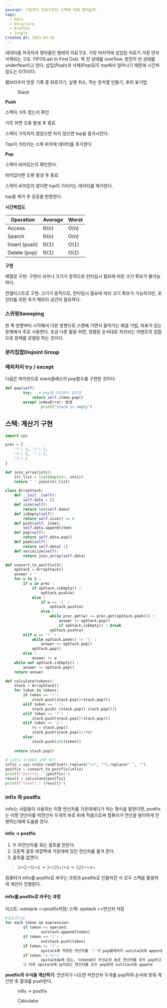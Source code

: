 ```yaml
---
excerpt: 기본적인 자료구조인 스택에 대해 알아보자.
tags:
  - Data
  - Structure
  - Krafton
  - Jungle
Created At: 2023-04-16
---
```

데이터를 차곡차곡 쌓아올린 형태의 자료구조. 가장 마지막에 삽입된 자료가 가장 먼저 삭제되는 구조. FIFO(Last In First Out). 꽉 찬 상태를 overflow, 완전히 빈 상태를 underflow라고 한다. 삽입(Push)과 삭제(Pop)모두 top에서 일어나기 때문에 시간복잡도는 O(1)이다.

웹브라우저 방문 기록 중 뒤로가기, 실행 취소, 역순 문자열 만들기, 후위 표기법

<figure style="width: 60%" class="align-center">
  <img src="https://onedrive.live.com/embed?resid=C4F97B3B64AE3E7A%216721&authkey=%21AFhaMwYATD7p2eI&width=694&height=1020" alt="">
  <figcaption>Stack</figcaption>
</figure> 

**Push**

스택이 가득 찼는지 확인

가득 차면 오류 발생 후 종료

스택이 가득차지 않았으면 차지 않으면 top을 증가시킨다.

Top이 가리키는 스택 위치에 데이터를 추가한다.

**Pop**

스택이 비어있는지 확인한다.

비어있다면 오류 발생 후 종료

스택이 비어있지 않다면 top이 가리키는 데이터를 제거한다.

top을 제거 후 성공을 반환한다.

**시간복잡도**

| Operation | Average | Worst |
| --- | --- | --- |
| Access | Θ(n) | O(n) |
| Search | Θ(n) | O(n) |
| Insert (push) | Θ(1) | O(1) |
| Delete (pop) | Θ(1) | O(1) |

**구현**

배열로 구현: 구현이 쉬우나 크기가 정적으로 런타임시 필요에 따른 크기 확보가 불가능하다.

연결리스트로 구현: 크기가 동적으로, 런타임시 필요에 따라 크기 확보가 가능하지만, 포인터를 위한 추가 메모리 공간이 필요하다.

### 스위핑Sweeping

한 쪽 방향부터 시작해서 다른 방향으로 스캔해 가면서 쓸어가는 해결 기법, 좌표가 있는 문제에서 주로 사용한다. 조금 다른 말을 하면, 정렬된 순서대로 처리되는 이벤트의 집합으로 문제를 모델링 하는 것이다.

### 분리집합Disjoint Group

### 예외처리 try / except

다음은 파이썬으로 stack클래스의 pop함수를 구현한 것이다.

```python
def pop(self)
		try:   # pop할 아이템이 없으면
			return self.items.pop()
		except indexError: 발생
				print("stack is empty")
```

## 스택: 계산기 구현

```python
import sys

prec = {
    '*': 3, '/': 3,
    '+': 2, '-': 2,
    '(': 1
}

def join_array(ints):
    str_list = list(map(str, ints))
    return " ".join(str_list)

class ArrayStack:
    def __init__(self):
        self.data = []
    def size(self):
        return len(self.data)
    def isEmpty(self):
        return self.size() == 0
    def push(self, item):
        self.data.append(item)
    def pop(self):
        return self.data.pop()
    def peek(self):
        return self.data[-1]
    def serialize(self):
        return join_array(self.data)

def convert_to_postfix(S):
    opStack = ArrayStack()
    answer = ''
    for w in S :
        if w in prec :
            if opStack.isEmpty() :
                opStack.push(w)
            else :
                if w == '(' :
                    opStack.push(w)
                else :
                    while prec.get(w) <= prec.get(opStack.peek()) :
                        answer += opStack.pop()
                        if opStack.isEmpty() : break
                    opStack.push(w)
        elif w == ')' :
            while opStack.peek() != '(' :
                answer += opStack.pop()
            opStack.pop()
        else :
            answer += w
    while not opStack.isEmpty() :
        answer += opStack.pop()
    return answer

def calculate(tokens):
    stack = ArrayStack()
    for token in tokens:
        if token == '+':
            stack.push(stack.pop()+stack.pop())
        elif token == '-':
            stack.push(-(stack.pop()-stack.pop()))
        elif token == '*':
            stack.push(stack.pop()*stack.pop())
        elif token == '/':
            rv = stack.pop()
            stack.push(stack.pop()//rv)
        else:
            stack.push(int(token))
        
    return stack.pop()

# infix 수식에서 공백 제거
infix = sys.stdin.readline().replace("\n", "").replace(" ", "")
postfix = convert_to_postfix(infix)
print(f"postfix : {postfix}")
result = calculate(postfix)
print(f"result : {result}")
```
### infix 와 postfix
infix는 사람들이 사용하는 이항 연산자를 가운데에다가 적는 형식을 말한다면, postfix는 이항 연산자를 피연산자 두개의 바로 뒤에 적음으로써 컴퓨터가 연산을 용이하게 진행하는데에 도움을 준다.
#### infix → postfix
1. 두 피연산자를 묶는 괄호를 만든다.
2. 오른쪽 괄호 바깥쪽에 가운데에 있던 연산자를 옮겨 준다.
3. 괄호를 없앤다.

> 3*(2+5)\*4 → 3*(25+)\*4 →  325+\*4*

컴퓨터가 infix를 postfix로 바꾸는 과정과 postfix로 만들어진 식 모두 스택을 활용하여 계산이 진행된다.

#### infix를 postfix로 바꾸는 과정

리스트: outstack <<postfix저장/ 스택: opstack <<연산자 저장

```python
#슈도코드임
for each token in expression:
		if token == operand:
				outstack.append(token)
		if token == '(':
				outstack.push(token)
		if token == ')':
				opstack에 저장된 연산자를 '('가 pop될때까지 outstack에 append
		if token '+-*/':
				opstackdp에 있는, token보다 우선순위 높은 연산자를 모두 pop하고 자신을 push한다.
		그 이후 opstack에 남아있는 연산자를 모두 pop하여 outstack에 append
```

**postfix의 수식을 계산하기**: 연산자가 나오면 피연산자 두개를 pop하여 순서에 맞춰 계산한 후 결과를 push한다.
<figure style="width: 85%" class="align-center">
  <img src="https://onedrive.live.com/embed?resid=C4F97B3B64AE3E7A%216751&authkey=%21AOlCWjiEuG_jXUI&width=721&height=961" alt="">
  <figcaption>infix → postfix</figcaption>
</figure>

<figure style="width: 85%" class="align-center">
  <img src="https://onedrive.live.com/embed?resid=C4F97B3B64AE3E7A%216752&authkey=%21AMnPDo_jFC608rE&width=721&height=961" alt="">
  <figcaption>Calculator</figcaption>
</figure>